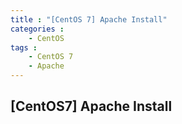```yaml
---
title : "[CentOS 7] Apache Install"
categories : 
    - CentOS
tags :
    - CentOS 7
    - Apache
---
```


## [CentOS7] Apache Install